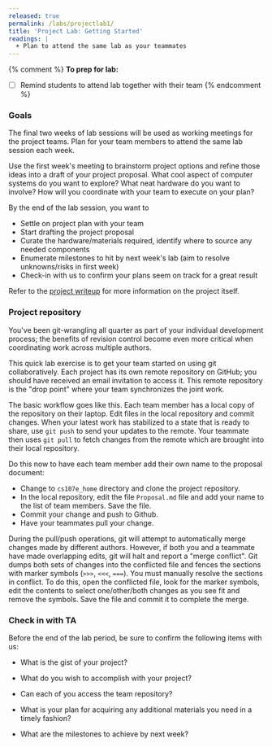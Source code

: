 ```yaml
---
released: true
permalink: /labs/projectlab1/
title: 'Project Lab: Getting Started'
readings: |
  + Plan to attend the same lab as your teammates
---
```

{% comment %}
__To prep for lab:__
- [ ] Remind students to attend lab together with their team
{% endcomment %}

### Goals

The final two weeks of lab sessions will be used as working meetings for the project teams. Plan for your team members to attend the same lab session each week. 

Use the first week's meeting to brainstorm project options and refine those ideas into a draft of your project proposal. What cool aspect of computer systems do you want to explore?  What neat hardware do you want to involve? How will you coordinate with your team to execute on your plan? 

By the end of the lab session, you want to

- Settle on project plan with your team
- Start drafting the project proposal
- Curate the hardware/materials required, identify where to source any needed components
- Enumerate milestones to hit by next week's lab (aim to resolve unknowns/risks in first week)
- Check-in with us to confirm your plans seem on track for a great result

Refer to the [project writeup](/assignments/project/) for more information on the project itself.

### Project repository

You've been git-wrangling all quarter as part of your individual development process; the benefits of revision control become even more critical when coordinating work across multiple authors. 

This quick lab exercise is to get your team started on using git collaboratively. Each project has its own remote repository on GitHub; you should have received an email invitation to access it. This remote repository is the "drop point" where your team synchronizes the joint work.

The basic workflow goes like this. Each team member has a local copy of the repository on their laptop. Edit files in the local repository and commit changes. When your latest work has stabilized to a state that is ready to share, use `git push` to send your updates to the remote. Your teammate then uses `git pull` to fetch changes from the remote which are brought into their local repository. 

Do this now to have each team member add their own name to the proposal document:

+ Change to `cs107e_home` directory and clone the project repository.
+ In the local repository, edit the file `Proposal.md` file and add your name to the list of team members.  Save the file.
+ Commit your change and push to Github.
+ Have your teammates pull your change.

During the pull/push operations, git will attempt to automatically merge changes made by different authors. However, if both you and a teammate have made overlapping edits, git will halt and report a "merge conflict". Git dumps both sets of changes into the conflicted file and fences the sections with marker symbols (`>>>`, `<<<`, `===`). You must manually resolve the sections in conflict. To do this, open the conflicted file, look for the marker symbols, edit the contents to select one/other/both changes as you see fit and remove the symbols. Save the file and commit it to complete the merge.

### Check in with TA

Before the end of the lab period, be sure to confirm the following items with us:

* What is the gist of your project?

* What do you wish to accomplish with your project?

* Can each of you access the team repository?

* What is your plan for acquiring any additional materials you need in a timely fashion? 

* What are the milestones to achieve by next week?

